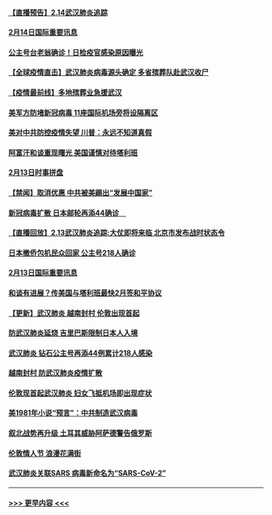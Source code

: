 #### [【直播预告】2.14武汉肺炎追踪](../pages/prog202/a102777141.md?t=02142111) 
#### [2月14日国际重要讯息](../pages/prog202/a102777073.md?t=02142111) 
#### [公主号台老翁确诊！日检疫官感染原因曝光](../pages/prog202/a102777075.md?t=02142111) 
#### [【全球疫情直击】武汉肺炎病毒源头确定 多省殡葬队赴武汉收尸](../pages/prog202/a102777026.md?t=02142111) 
#### [【疫情最前线】多地殡葬业急援武汉](../pages/prog202/a102776986.md?t=02142111) 
#### [美军方防堵新冠病毒 11座国际机场旁将设隔离区](../pages/prog202/a102776870.md?t=02142111) 
#### [美对中共防控疫情失望 川普：永远不知道真假](../pages/prog202/a102776836.md?t=02142111) 
#### [阿富汗和谈重现曙光 美国谨慎对待塔利班](../pages/prog202/a102776748.md?t=02142111) 
#### [2月13日时事拼盘](../pages/prog202/a102776689.md?t=02142111) 
#### [【禁闻】取消优惠 中共被美踢出“发展中国家”](../pages/prog202/a102776670.md?t=02142111) 
#### [新冠病毒扩散 日本邮轮再添44确诊　](../pages/prog202/a102776518.md?t=02142111) 
#### [【直播回放】2.13武汉肺炎追踪:大仗即将来临 北京市发布战时状态令](../pages/prog202/a102776399.md?t=02142111) 
#### [日本撤侨包机民众回家 公主号218人确诊](../pages/prog202/a102776346.md?t=02142111) 
#### [2月13日国际重要讯息](../pages/prog202/a102776339.md?t=02142111) 
#### [和谈有进展？传美国与塔利班最快2月签和平协议](../pages/prog202/a102776291.md?t=02142111) 
#### [【更新】武汉肺炎 越南封村 伦敦出现首起](../pages/prog202/a102770740.md?t=02142111) 
#### [防武汉肺炎延烧 吉里巴斯限制日本人入境](../pages/prog202/a102776276.md?t=02142111) 
#### [武汉肺炎 钻石公主号再添44例累计218人感染](../pages/prog202/a102776089.md?t=02142111) 
#### [越南封村 防武汉肺炎疫情扩散](../pages/prog202/a102776214.md?t=02142111) 
#### [伦敦现首起武汉肺炎 妇女飞抵机场即出现症状](../pages/prog202/a102776031.md?t=02142111) 
#### [美1981年小说“预言”：中共制造武汉病毒](../pages/prog202/a102775980.md?t=02142111) 
#### [叙北战势再升级 土耳其威胁阿萨德警告俄罗斯](../pages/prog202/a102775904.md?t=02142111) 
#### [伦敦情人节 浪漫花满街](../pages/prog202/a102775786.md?t=02142111) 
#### [武汉肺炎关联SARS 病毒新命名为“SARS-CoV-2”](../pages/prog202/a102775719.md?t=02142111) 

----
#### [ >>> 更早内容 <<< ](../indexes/prog202-earlier.md)
